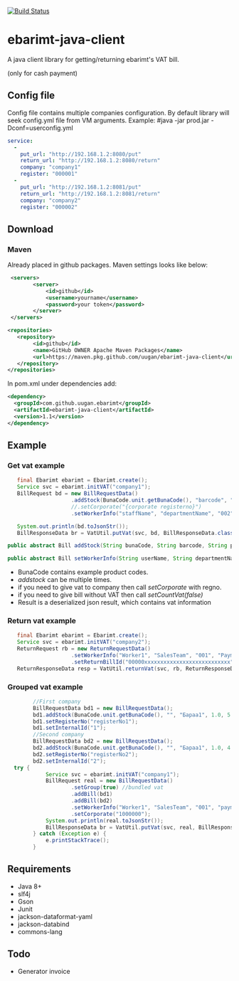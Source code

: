 [![Build Status](https://travis-ci.org/uugan/ebarimt-java-client.svg?branch=master)](https://travis-ci.org/uugan/ebarimt-java-client)

# ebarimt-java-client
A java client library for getting/returning ebarimt's VAT bill. 

(only for cash payment)

## Config file
Config file contains multiple companies configuration.
By default library will seek config.yml file from VM arguments. 
Example: 
    #java -jar prod.jar -Dconf=userconfig.yml

```yaml
service:
  -
    put_url: "http://192.168.1.2:8080/put"
    return_url: "http://192.168.1.2:8080/return"
    company: "company1"
    register: "000001"
  -
    put_url: "http://192.168.1.2:8081/put"
    return_url: "http://192.168.1.2:8081/return"
    company: "company2"
    register: "000002"
```
## Download
### Maven
Already placed in github packages.
Maven settings looks like below: 
```xml
 <servers>
        <server>
            <id>github</id>
            <username>yourname</username>
            <password>your token</password>
        </server>
 </servers>
```
```xml
<repositories>
   <repository>
        <id>github</id>
        <name>GitHub OWNER Apache Maven Packages</name>
        <url>https://maven.pkg.github.com/uugan/ebarimt-java-client</url>
   </repository>
</repositories>
```
In pom.xml under dependencies add: 
```xml
<dependency>
  <groupId>com.github.uugan.ebarimt</groupId>
  <artifactId>ebarimt-java-client</artifactId>
  <version>1.1</version>
</dependency>
```
## Example
### Get vat example
```java
   final Ebarimt ebarimt = Ebarimt.create();
   Service svc = ebarimt.initVAT("company1");
   BillRequest bd = new BillRequestData()
                    .addStock(BunaCode.unit.getBunaCode(), "barcode", "ItemName", 2.0, 1.0, 2.0) //buna code, barcode, itemname, qty, unitprice, total
                    //.setCorporate("{corporate registerno}")
                    .setWorkerInfo("staffName", "departmentName", "002", "Payment", "app");

   System.out.println(bd.toJsonStr());
   BillResponseData br = VatUtil.putVat(svc, bd, BillResponseData.class, 20000);

```
```java
public abstract Bill addStock(String bunaCode, String barcode, String productName, Double qty, Double unitPrice, Double total);

public abstract Bill setWorkerInfo(String userName, String departmentName, String msisdn, String paymentType, String src);

```

- BunaCode contains example product codes.
- *addstock* can be multiple times.
- if you need to give vat to company then call *setCorporate* with regno.
- if you need to give bill without VAT then call *setCountVat(false)* 
- Result is a deserialized json result, which contains vat information
### Return vat example
```java
   final Ebarimt ebarimt = Ebarimt.create();
   Service svc = ebarimt.initVAT("company2");
   ReturnRequest rb = new ReturnRequestData()
                    .setWorkerInfo("Worker1", "SalesTeam", "001", "PaymentReturn", "erp")
                    .setReturnBillId("00000xxxxxxxxxxxxxxxxxxxxxxxxxxx");
   ReturnResponseData resp = VatUtil.returnVat(svc, rb, ReturnResponseData.class, 20000);
```
### Grouped vat example
```java
        //First company
        BillRequestData bd1 = new BillRequestData();
        bd1.addStock(BunaCode.unit.getBunaCode(), "", "Бараа1", 1.0, 5.0, 5.0);
        bd1.setRegisterNo("registerNo1");
        bd1.setInternalId("1");
        //Second company
        BillRequestData bd2 = new BillRequestData();
        bd2.addStock(BunaCode.unit.getBunaCode(), "", "Бараа1", 1.0, 4.0, 4.0);
        bd2.setRegisterNo("registerNo2");
        bd2.setInternalId("2");
  try {
            Service svc = ebarimt.initVAT("company1");
            BillRequest real = new BillRequestData()
                    .setGroup(true) //bundled vat
                    .addBill(bd1)
                    .addBill(bd2)
                    .setWorkerInfo("Worker1", "SalesTeam", "001", "payment1", "system")
                    .setCorporate("1000000");
            System.out.println(real.toJsonStr());
            BillResponseData br = VatUtil.putVat(svc, real, BillResponseData.class, 20000);
        } catch (Exception e) {
            e.printStackTrace();
        }
```
## Requirements
* Java 8+
* slf4j
* Gson
* Junit
* jackson-dataformat-yaml
* jackson-databind
* commons-lang
## Todo
* Generator invoice

